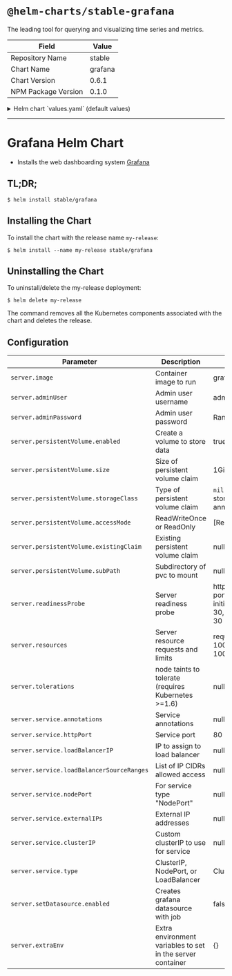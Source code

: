 # `@helm-charts/stable-grafana`

The leading tool for querying and visualizing time series and metrics.

| Field               | Value   |
| ------------------- | ------- |
| Repository Name     | stable  |
| Chart Name          | grafana |
| Chart Version       | 0.6.1   |
| NPM Package Version | 0.1.0   |

<details>

<summary>Helm chart `values.yaml` (default values)</summary>

```yaml
server:
  ## Grafana Pod annotations:
  ##
  # annotations:
  #   iam.amazonaws.com/role: grafana

  ## Grafana Docker image
  ##
  image: 'grafana/grafana:4.6.3'

  extraEnv: {}
  nodeSelector: {}
  tolerations: []

  ingress:
    ## If true, Grafana Ingress will be created
    ##
    enabled: false

    ## Grafana Ingress annotations
    ##
    # annotations:
    #   kubernetes.io/ingress.class: nginx
    #   kubernetes.io/tls-acme: 'true'
    ## Grafana Ingress hostnames
    ## Must be provided if Ingress is enabled
    ##
    # hosts:
    #   - grafana.domain.com
    ## Grafana Ingress path
    ## Optional, allows specifying paths for more flexibility
    ## E.g. Traefik ingress likes paths
    ##
    # path: /
    ## Grafana Ingress TLS configuration
    ## Secrets must be manually created in the namespace
    ##
    # tls:
    #   - secretName: grafana-server-tls
    #     hosts:
    #       - grafana.domain.com

  ## Grafana container name
  ##
  name: grafana

  adminUser: 'admin'
  # adminPassword: "admin"

  ## Global imagePullPolicy
  ## Default: 'Always' if image tag is 'latest', else 'IfNotPresent'
  ## Ref: http://kubernetes.io/docs/user-guide/images/#pre-pulling-images
  ##
  # imagePullPolicy:

  # Persist data to a persitent volume
  persistentVolume:
    ## If true, Grafana will create a Persistent Volume Claim
    ## If false, use emptyDir
    ##
    enabled: true

    ## Grafana data Persistent Volume access modes
    ## Must match those of existing PV or dynamic provisioner
    ## Ref: http://kubernetes.io/docs/user-guide/persistent-volumes/
    ##
    accessModes:
      - ReadWriteOnce

    ## Grafana data Persistent Volume annotations
    ##
    annotations: {}

    ## Grafana data Persistent Volume existing claim name
    ## Requires server.persistentVolume.enabled: true
    ## If defined, PVC must be created manually before volume will be bound
    existingClaim: ''

    ## Grafana data Persistent Volume size
    ## Default: 1Gi
    ##
    size: 1Gi

    ## grafana data Persistent Volume Storage Class
    ## If defined, storageClassName: <storageClass>
    ## If set to "-", storageClassName: "", which disables dynamic provisioning
    ## If undefined (the default) or set to null, no storageClassName spec is
    ##   set, choosing the default provisioner.  (gp2 on AWS, standard on
    ##   GKE, AWS & OpenStack)
    ##
    # storageClass: "-"

    ## Subdirectory of data Persistent Volume to mount
    ## Useful if the volume's root directory is not empty
    ##
    subPath: ''

  ## Grafana resource requests and limits
  ## Ref: http://kubernetes.io/docs/user-guide/compute-resources/
  ##
  resources:
    # limits:
    #   cpu: 500m
    #   memory: 512Mi
    requests:
      cpu: 100m
      memory: 100Mi

  ## Grafana readiness probe
  ## Ref: https://kubernetes.io/docs/concepts/workloads/pods/pod-lifecycle/#container-probes
  ##
  readinessProbe:
    httpGet:
      path: /login
      port: 3000
    initialDelaySeconds: 30
    timeoutSeconds: 30

  ## Grafana service
  service:
    ## Grafana service annotations
    ##
    annotations: {}

    ## Grafana service type
    ##
    type: ClusterIP

    ## Grafana service port
    ##
    httpPort: 80

    ## ClusterIP to use for service
    ## clusterIP: None
    ## Load balancer IP address
    ## Is not required, but allows for static address with
    ## serviceType LoadBalancer.
    ## If not supported by cloud provider, this field is ignored.
    ## Default: nil
    ##
    # loadBalancerIP: 130.211.x.x
    ## This will restrict traffic through the cloud-provider load-balancer
    ## to the specified client IPs.
    ## If not supported by cloud provider, this field is ignored.
    ## Default: nil
    ##
    # loadBalancerSourceRanges:
    #   - 0.0.0.0/0
    ## nodePort port number
    ## Is not required, but allows for static port assignment with
    ## serviceType NodePort.
    ## Default: nil
    # nodePort: 30000
    ## External IP addresses of service
    ## Default: nil
    ##
    # externalIPs:
    # - 192.168.0.1

  ## Grafana local config path
  ## Default '/etc/grafana'
  ##
  # configLocalPath: /etc/grafana

  ## Grafana local dashboards path
  ## Default: '/var/lib/grafana/dashboards'
  ##
  # dashboardLocalPath: /var/lib/grafana/dashboards

  ## Grafana local data storage path
  ## Default: '/var/lib/grafana/data'
  ##
  # storageLocalPath: /var/lib/grafana/data

  ## Grafana Pod termination grace period
  ## Default: 300s (5m)
  ##
  # terminationGracePeriodSeconds: 300

  ## Pass the plugins you want installed as a comma separated list.
  ## This will pass each plugin name to `grafana-cli plugins install ${plugin}`.
  ## Ref: https://github.com/grafana/grafana-docker#installing-plugins-for-grafana-3
  ##
  # installPlugins:

  # Set datasource in beginning
  setDatasource:
    ## If true, an initial Grafana Datasource will be set
    ## Default: false
    ##
    enabled: false

    ## How long should it take to commit failure
    ## Default: 300
    ##
    activeDeadlineSeconds: 300

    ## Curl Docker image
    ## Default: appropriate/curl:latest
    ##
    image: appropriate/curl:latest

    ## This assembles how curl post into Grafana
    ## Ref1: http://docs.grafana.org/reference/http_api/#create-data-source
    ## Ref2: https://github.com/grafana/grafana/issues/1789
    ##
    datasource:
      ## The datasource name.
      ## Default: default
      name: default

      ## Type of datasource
      ## Default: prometheus
      ##
      type: prometheus

      ## The url of the datasource. To set correctly you need to know
      ## the right datasource name and its port ahead. Check kubernetes
      ## dashboard or describe the service should fulfill the requirements.
      ## Syntax like `http://<release name>-<server name>:<port number>
      ## Default: <empty>
      ##
      url:

      ## The name of the database at the datasource.
      ## Required parameter when used with elasticsearch, which refers to the index_name
      ## Default: <empty>
      database:

      ## Additional JSON data to be passed to the configuration of the datasource.
      ## The JSON data is passed to curl, therefore it needs proper quoting and
      ## escaping and needs to be on a single line. For example:
      ##  '\"esVersion\": 2, \"interval\": \"Daily\", \"timeField\": \"@timestamp\"'
      jsonData: null

      ## Specify if Grafana has to go thru proxy to reach datasource
      ## Default: proxy
      ##
      access: proxy

      ## Specify should Grafana use this datasource as default
      ## Default: true
      ##
      isDefault: true

    ## Specify the job policy
    ## Default: OnFailure
    ##
    restartPolicy: OnFailure

## Grafana config file ConfigMap entry
##
serverConfigFile:
  grafana.ini: |
    ; instance_name = ${HOSTNAME}
    [paths]
    data = /var/lib/grafana/data
    logs = /var/log/grafana
    plugins = /var/lib/grafana/plugins

    [server]
    ;protocol = http
    ;http_addr =
    ;http_port = 3000
    ;domain = localhost
    ;enforce_domain = false
    ;root_url = %(protocol)s://%(domain)s:%(http_port)s/
    ;router_logging = false
    ;static_root_path = public
    ;enable_gzip = false
    ;cert_file =
    ;cert_key =

    [database]
    ;type = sqlite3
    ;host = 127.0.0.1:3306
    ;name = grafana
    ;user = root
    ;password =
    ;ssl_mode = disable
    ;path = grafana.db

    [session]
    ;provider = file
    ;provider_config = sessions
    ;cookie_name = grafana_sess
    ;cookie_secure = false
    ;session_life_time = 86400

    [analytics]
    ;reporting_enabled = true
    check_for_updates = true
    ;google_analytics_ua_id =

    [security]
    ;admin_user = admin
    ;admin_password = admin
    ;secret_key = SW2YcwTIb9zpOOhoPsMm
    ;login_remember_days = 7
    ;cookie_username = grafana_user
    ;cookie_remember_name = grafana_remember
    ;disable_gravatar = false
    ;data_source_proxy_whitelist =

    [snapshots]
    ;external_enabled = true
    ;external_snapshot_url = https://snapshots-origin.raintank.io
    ;external_snapshot_name = Publish to snapshot.raintank.io

    [users]
    ;allow_sign_up = true
    ;allow_org_create = true
    ;auto_assign_org = true
    ;auto_assign_org_role = Viewer
    ;login_hint = email or username
    ;default_theme = dark

    [auth.anonymous]
    ;enabled = false
    ;org_name = Main Org.
    ;org_role = Viewer

    [auth.github]
    ;enabled = false
    ;allow_sign_up = false
    ;client_id = some_id
    ;client_secret = some_secret
    ;scopes = user:email,read:org
    ;auth_url = https://github.com/login/oauth/authorize
    ;token_url = https://github.com/login/oauth/access_token
    ;api_url = https://api.github.com/user
    ;team_ids =
    ;allowed_organizations =

    [auth.google]
    ;enabled = false
    ;allow_sign_up = false
    ;client_id = some_client_id
    ;client_secret = some_client_secret
    ;scopes = https://www.googleapis.com/auth/userinfo.profile https://www.googleapis.com/auth/userinfo.email
    ;auth_url = https://accounts.google.com/o/oauth2/auth
    ;token_url = https://accounts.google.com/o/oauth2/token
    ;api_url = https://www.googleapis.com/oauth2/v1/userinfo
    ;allowed_domains =

    [auth.proxy]
    ;enabled = false
    ;header_name = X-WEBAUTH-USER
    ;header_property = username
    ;auto_sign_up = true

    [auth.basic]
    ;enabled = true

    [auth.ldap]
    ;enabled = false
    ;config_file = /etc/grafana/ldap.toml

    [smtp]
    ;enabled = false
    ;host = localhost:25
    ;user =
    ;password =
    ;cert_file =
    ;key_file =
    ;skip_verify = false
    ;from_address = admin@grafana.localhost

    [emails]
    ;welcome_email_on_sign_up = false

    [log]
    mode = console
    level = info

    [log.console]
    ;level =
    ;format = console

    [event_publisher]
    ;enabled = false
    ;rabbitmq_url = amqp://localhost/
    ;exchange = grafana_events

    [dashboards.json]
    enabled = true
    path = /var/lib/grafana/dashboards

    [metrics]
    ;enabled           = true
    ;interval_seconds  = 10

    ; [metrics.graphite]
    ; address = localhost:2003
    ; prefix = prod.grafana.%(instance_name)s.

    [grafana_net]
    url = https://grafana.net

## Grafana dashboard files ConfigMap entries
## If you'd like to preinstall prometheus dashboard on the same namespace as example, get it from:
##
## https://grafana.net/dashboards/2
##
## and add it below.
##
serverDashboardFiles: {}

## Grafana dashboard files to import ConfigMap entries
## The behaviuor is different then 'serverDashboardFiles' in that, this flow will create a Job to import using the API.
## If you'd like to preinstall prometheus dashboard on the same namespace as example, get it from:
##
## https://grafana.net/dashboards/2
##
## and add it below.
##
dashboardImports:
  ## If true, a Job will be created to import dashboards
  ## Default: false
  ##
  enabled: false
  ## How long should it take to commit failure
  ## Default: 300
  ##
  # activeDeadlineSeconds: 300
  ## Docker image to run import process
  ## Default: appropriate/curl:latest
  ##
  # image: appropriate/curl:latest
  ## Grafana dashboard files to import as ConfigMap entries
  # files: {}
  ## Grafana dashboard URL to import (this should be a JSON file, not the HTML page)
  # Example:
  # dashboards: {
  #   Prometheus_Stats.json: https://grafana.com/api/dashboards/2/revisions/2/download,
  #   Docker_Dashboard.json: https://grafana.com/api/dashboards/179/revisions/5/download,
  #   MyPrivateDashboard.json: http://example.com/dashboard.json
  # }
  # dashboards: {}
  ## Specify the Job policy
  ## Default: OnFailure
  ##
  # restartPolicy: OnFailure
```

</details>

---

# Grafana Helm Chart

- Installs the web dashboarding system [Grafana](http://grafana.org/)

## TL;DR;

```console
$ helm install stable/grafana
```

## Installing the Chart

To install the chart with the release name `my-release`:

```console
$ helm install --name my-release stable/grafana
```

## Uninstalling the Chart

To uninstall/delete the my-release deployment:

```console
$ helm delete my-release
```

The command removes all the Kubernetes components associated with the chart and deletes the release.

## Configuration

| Parameter                                 | Description                                                | Default                                                                          |
| ----------------------------------------- | ---------------------------------------------------------- | -------------------------------------------------------------------------------- |
| `server.image`                            | Container image to run                                     | grafana/grafana:4.6.3                                                            |
| `server.adminUser`                        | Admin user username                                        | admin                                                                            |
| `server.adminPassword`                    | Admin user password                                        | Randomly generated                                                               |
| `server.persistentVolume.enabled`         | Create a volume to store data                              | true                                                                             |
| `server.persistentVolume.size`            | Size of persistent volume claim                            | 1Gi RW                                                                           |
| `server.persistentVolume.storageClass`    | Type of persistent volume claim                            | `nil` (uses alpha storage class annotation)                                      |
| `server.persistentVolume.accessMode`      | ReadWriteOnce or ReadOnly                                  | [ReadWriteOnce]                                                                  |
| `server.persistentVolume.existingClaim`   | Existing persistent volume claim                           | null                                                                             |
| `server.persistentVolume.subPath`         | Subdirectory of pvc to mount                               | null                                                                             |
| `server.readinessProbe`                   | Server readiness probe                                     | httpGet: {path: /login, port: 3000}, initialDelaySeconds: 30, timeoutSeconds: 30 |
| `server.resources`                        | Server resource requests and limits                        | requests: {cpu: 100m, memory: 100Mi}                                             |
| `server.tolerations`                      | node taints to tolerate (requires Kubernetes >=1.6)        | null                                                                             |
| `server.service.annotations`              | Service annotations                                        | null                                                                             |
| `server.service.httpPort`                 | Service port                                               | 80                                                                               |
| `server.service.loadBalancerIP`           | IP to assign to load balancer                              | null                                                                             |
| `server.service.loadBalancerSourceRanges` | List of IP CIDRs allowed access                            | null                                                                             |
| `server.service.nodePort`                 | For service type "NodePort"                                | null                                                                             |
| `server.service.externalIPs`              | External IP addresses                                      | null                                                                             |
| `server.service.clusterIP`                | Custom clusterIP to use for service                        | null                                                                             |
| `server.service.type`                     | ClusterIP, NodePort, or LoadBalancer                       | ClusterIP                                                                        |
| `server.setDatasource.enabled`            | Creates grafana datasource with job                        | false                                                                            |
| `server.extraEnv`                         | Extra environment variables to set in the server container | {}                                                                               |
